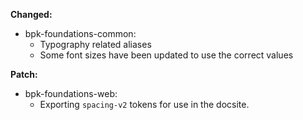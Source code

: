 **Changed:**

- bpk-foundations-common:
  - Typography related aliases
  - Some font sizes have been updated to use the correct values


**Patch:**

- bpk-foundations-web:
  - Exporting `spacing-v2` tokens for use in the docsite.
